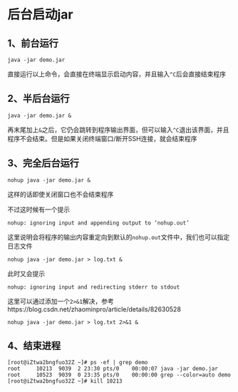 # 后台启动jar

## 1、前台运行

```
java -jar demo.jar
```

直接运行以上命令，会直接在终端显示启动内容，并且输入`^C`后会直接结束程序

## 2、半后台运行

```
java -jar demo.jar &
```

再末尾加上`&`之后，它仍会跳转到程序输出界面，但可以输入`^C`退出该界面，并且程序不会结束。但是如果关闭终端窗口/断开SSH连接，就会结束程序

## 3、完全后台运行

```
nohup java -jar demo.jar &
```

这样的话即使关闭窗口也不会结束程序

不过这时候有一个提示

```
nohup: ignoring input and appending output to ‘nohup.out’
```

这里说明会将程序的输出内容重定向到默认的`nohup.out`文件中，我们也可以指定日志文件

```
nohup java -jar demo.jar > log.txt &
```

此时又会提示

```
nohup: ignoring input and redirecting stderr to stdout
```

这里可以通过添加一个`2>&1`解决，参考https://blog.csdn.net/zhaominpro/article/details/82630528

```
nohup java -jar demo.jar > log.txt 2>&1 &
```

## 4、结束进程

```
[root@iZtwa2bngfuo32Z ~]# ps -ef | grep demo
root     10213  9039  2 23:30 pts/0    00:00:07 java -jar demo.jar
root     10523  9039  0 23:35 pts/0    00:00:00 grep --color=auto demo
[root@iZtwa2bngfuo32Z ~]# kill 10213
```


